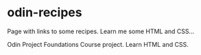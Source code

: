 # odin-recipes
Page with links to some recipes.  Learn me some HTML and CSS...

Odin Project Foundations Course project.  Learn HTML and CSS.